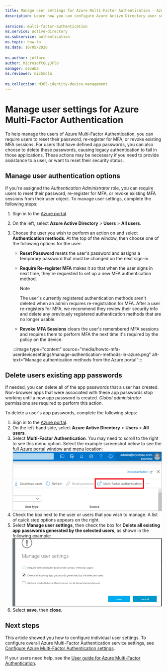 ```yaml
---
title: Manage user settings for Azure Multi-Factor Authentication - Azure Active Directory
description: Learn how you can configure Azure Active Directory user settings for Azure Multi-Factor Authentication

services: multi-factor-authentication
ms.service: active-directory
ms.subservice: authentication
ms.topic: how-to
ms.date: 10/05/2020

ms.author: joflore
author: MicrosoftGuyJFlo
manager: daveba
ms.reviewer: michmcla

ms.collection: M365-identity-device-management
---
```

# Manage user settings for Azure Multi-Factor Authentication

To help manage the users of Azure Multi-Factor Authentication, you can require users to reset their password, re-register for MFA, or revoke existing MFA sessions. For users that have defined app passwords, you can also choose to delete these passwords, causing legacy authentication to fail in those applications. These actions may be necessary if you need to provide assistance to a user, or want to reset their security status.

## Manage user authentication options

If you're assigned the *Authentication Administrator* role, you can require users to reset their password, re-register for MFA, or revoke existing MFA sessions from their user object. To manage user settings, complete the following steps:

1. Sign in to the [Azure portal](https://portal.azure.com).
1. On the left, select **Azure Active Directory** > **Users** > **All users**.
1. Choose the user you wish to perform an action on and select **Authentication methods**. At the top of the window, then choose one of the following options for the user:
   - **Reset Password** resets the user's password and assigns a temporary password that must be changed on the next sign-in.
   - **Require Re-register MFA** makes it so that when the user signs in next time, they're requested to set up a new MFA authentication method.
   
      > [!NOTE]
      > The user's currently registered authentication methods aren't deleted when an admin requires re-registration for MFA. After a user re-registers for MFA, we recommend they review their security info and delete any previously registered authentication methods that are no longer usable.
   
   - **Revoke MFA Sessions** clears the user's remembered MFA sessions and requires them to perform MFA the next time it's required by the policy on the device.
   
    :::image type="content" source="media/howto-mfa-userdevicesettings/manage-authentication-methods-in-azure.png" alt-text="Manage authentication methods from the Azure portal":::

## Delete users existing app passwords

If needed, you can delete all of the app passwords that a user has created. Non-browser apps that were associated with these app passwords stop working until a new app password is created. *Global administrator* permissions are required to perform this action.

To delete a user's app passwords, complete the following steps:

1. Sign in to the [Azure portal](https://portal.azure.com).
1. On the left-hand side, select **Azure Active Directory** > **Users** > **All users**.
1. Select **Multi-Factor Authentication**. You may need to scroll to the right to see this menu option. Select the example screenshot below to see the full Azure portal window and menu location:
    [![Select Multi-Factor Authentication from the Users window in Azure AD.](media/howto-mfa-userstates/selectmfa-cropped.png)](media/howto-mfa-userstates/selectmfa.png#lightbox)
1. Check the box next to the user or users that you wish to manage. A list of quick step options appears on the right.
1. Select **Manage user settings**, then check the box for **Delete all existing app passwords generated by the selected users**, as shown in the following example:
   ![Delete all existing app passwords](./media/howto-mfa-userdevicesettings/deleteapppasswords.png)
1. Select **save**, then **close**.

## Next steps

This article showed you how to configure individual user settings. To configure overall Azure Multi-Factor Authentication service settings, see [Configure Azure Multi-Factor Authentication settings](howto-mfa-mfasettings.md).

If your users need help, see the [User guide for Azure Multi-Factor Authentication](../user-help/multi-factor-authentication-end-user-first-time.md).
